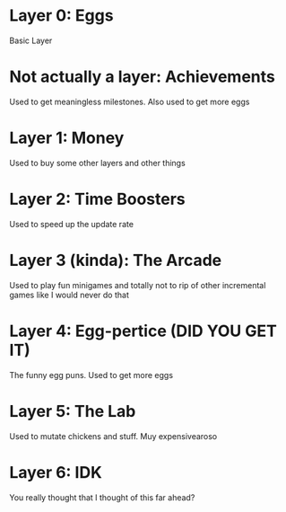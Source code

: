 # Layer 0: Eggs
Basic Layer
# Not actually a layer: Achievements
Used to get meaningless milestones. Also used to get more eggs
# Layer 1: Money 
Used to buy some other layers and other things
# Layer 2: Time Boosters
Used to speed up the update rate
# Layer 3 (kinda): The Arcade
Used to play fun minigames and totally not to rip of other 
incremental games like I would never do that
# Layer 4: Egg-pertice (DID YOU GET IT)
The funny egg puns. Used to get more eggs
# Layer 5: The Lab
Used to mutate chickens and stuff. Muy expensivearoso
# Layer 6: IDK
You really thought that I thought of this far ahead?